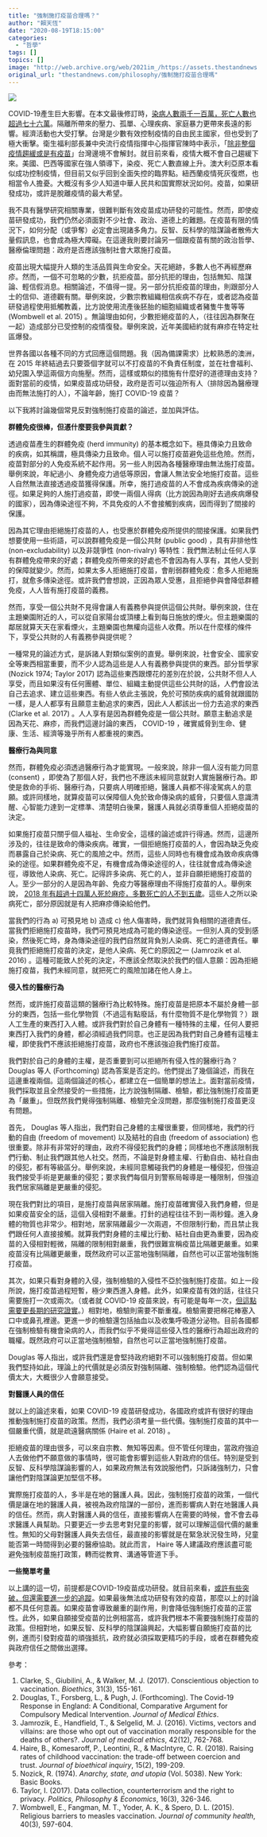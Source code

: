 ```yaml
---
title: "強制施打疫苗合理嗎？"
author: "賴天恆"
date: "2020-08-19T18:15:00"
categories:
  - "哲學"
tags: []
topics: []
image: "http://web.archive.org/web/2021im_/https://assets.thestandnews.com/media/photos/Untitled-10-16_sx6kB_8sE2E2C.png"
original_url: "thestandnews.com/philosophy/強制施打疫苗合理嗎"
---
```

![](http://web.archive.org/web/2021im_/https://assets.thestandnews.com/media/photos/Untitled-10-16_sx6kB_8sE2E2C.png)

COVID-19產生巨大影響。在本文最後修訂時，[染病人數兩千一百萬，死亡人數也超過七十六萬](http://web.archive.org/web/20211229132552/https://coronavirus.jhu.edu/map.html)。隔離所帶來的壓力、孤單、心理疾病、家庭暴力更帶來長遠的影響。經濟活動也大受打擊。台灣是少數有效控制疫情的自由民主國家，但也受到了極大衝擊。衛生福利部長兼中央流行疫情指揮中心指揮官陳時中表示，「[除非整個疫情趨緩或是有疫苗](http://web.archive.org/web/20211229132552/https://www.upmedia.mg/news_info.php?SerialNo=91925)」台灣邊境不會解封。就目前來看，疫情大概不會自己趨緩下來。美國、巴西等國家在強人領導下，染疫、死亡人數直線上升。澳大利亞原本看似成功控制疫情，但目前又似乎回到全面失控的臨界點。紐西蘭疫情死灰復燃，也相當令人擔憂。大概沒有多少人知道中華人民共和国實際狀況如何。疫苗，如果研發成功，或許是脫離疫情的最大希望。

我不具有醫學研究相關專業，很難判斷有效疫苗成功研發的可能性。然而，即使疫苗研發成功，我們仍然必須面對不少社會、政治、道德上的難題。在疫苗有限的情況下，如何分配（或爭奪）必定會出現諸多角力。反智、反科學的陰謀論者散佈大量假訊息，也會成為極大障礙。在這邊我則要討論另一個跟疫苗有關的政治哲學、醫療倫理問題：政府是否應該強制社會大眾施打疫苗。

疫苗出現大幅提升人類的生活品質與生命安全。天花絕跡，多數人也不再經歷麻疹。然而，一個不可忽略的少數，抗拒疫苗。部分抗拒的理由，包括無知、陰謀論、輕信假消息。相關論述，不值得一提。另一部分抗拒疫苗的理由，則跟部分人士的信仰、道德觀有關。舉例來說，少數宗教組織相信疾病不存在，或者認為疫苗研發過程使用抵觸教義，比方說使用流產後胚胎的細胞組織或者豬隻牛隻等等 (Wombwell et al. 2015) 。無論理由如何，少數拒絕疫苗的人，（往往因為群聚在一起）造成部分已受控制的疫情復發。舉例來說，近年美國紐約就有麻疹在特定社區爆發。

世界各國以各種不同的方式回應這個問題。我（因為備課需求）比較熟悉的澳洲，在 2015 年終結過去只要簽個字就可以不打疫苗的不負責任制度，並在社會福利、幼兒園入學這兩個方向施壓。然而，這樣或類似的措施有什麼好的道德理由支持？面對當前的疫情，如果疫苗成功研發，政府是否可以強迫所有人（排除因為醫療理由而無法施打的人），不論年齡，施打 COVID-19 疫苗？

以下我將討論幾個常見反對強制施打疫苗的論述，並加與評估。

**群體免疫很棒，但憑什麼要我參與貢獻？**

透過疫苗產生的群體免疫 (herd immunity) 的基本概念如下。極具傳染力且致命的疾病，如其稱謂，極具傳染力且致命。個人可以施打疫苗避免這些危險。然而，疫苗對部分的人免疫系統不起作用。另一些人則因為各種醫療理由無法施打疫苗。舉例來說，年紀過小、身體免疫力過低等原因，會讓人無法安全地施打疫苗。這些人自然無法直接透過疫苗獲得保護。所幸，施打過疫苗的人不會成為疾病傳染的途徑。如果足夠的人施打過疫苗，即使一兩個人得病（比方說因為剛好去過疾病爆發的國家），因為傳染途徑不夠，不具免疫的人不會接觸到疾病，因而得到了間接的保護。

因為其它理由拒絕施打疫苗的人，也受惠於群體免疫所提供的間接保護。如果我們想要使用一些術語，可以說群體免疫是一個公共財 (public good) ，具有非排他性 (non-excludability) 以及非競爭性 (non-rivalry) 等特性：我們無法制止任何人享有群體免疫帶來的好處；群體免疫所帶來的好處也不會因為有人享有，其他人受到的保障就變少。然而，如果太多人拒絕施打疫苗，會削弱群體免疫：愈多人拒絕施打，就愈多傳染途徑。或許我們會想說，正因為眾人受惠，且拒絕參與會降低群體免疫，人人皆有施打疫苗的義務。

然而，享受一個公共財不見得會讓人有義務參與提供這個公共財。舉例來說，住在主題樂園附近的人，可以從自家陽台或頂樓上看到每日施放的煙火。但主題樂園的鄰居就算天天在家看煙火，主題樂園也無權向這些人收費。所以在什麼樣的條件下，享受公共財的人有義務參與提供呢？

一種常見的論述方式，是訴諸人對類似案例的直覺。舉例來說，社會安全、國家安全等東西相當重要，而不少人認為這些是人人有義務參與提供的東西。部分哲學家 (Nozick 1974; Taylor 2017) 認為這些東西跟煙花的差別在於說，公共財不但人人享受，而且如果沒有任何團體、單位、組織主動提供這些公共財的話，人們會設法自己去追求、建立這些東西。有些人依此主張說，免於可預防疾病的威脅就跟國防一樣，是人人都享有且願意主動追求的東西，因此人人都該出一份力去追求的東西 (Clarke et al. 2017) 。人人享有是因為群體免疫是一個公共財。願意主動追求是因為天花、麻疹，而我們這邊討論的東西， COVID-19 ，確實威脅到生命、健康、生活、經濟等幾乎所有人都重視的東西。

**醫療行為與同意**

然而，群體免疫必須透過醫療行為才能實現。一般來說，除非一個人沒有能力同意 (consent) ，即使為了那個人好，我們也不應該未經同意就對人實施醫療行為。即使是救命的手術、醫療行為，只要病人明確拒絕，醫護人員都不得凌駕病人的意願。或許同樣地，就算疫苗可以保障個人免於致命傳染病的威脅，只要個人意識清醒、心智能力達到一定標準、清楚明白後果，醫護人員就必須尊重個人拒絕疫苗的決定。

如果施打疫苗只關乎個人福祉、生命安全，這樣的論述或許行得通。然而，這邊所涉及的，往往是致命的傳染疾病。確實，一個拒絕施打疫苗的人，會因為缺乏免疫而暴露自己於染病、死亡的風險之中。然而，這些人同時也有機會成為致命疾病傳染的途徑。如果群體免疫不足，有機會成為傳染途徑的人，往往就會成為傳染途徑，導致他人染病、死亡。記得許多染病、死亡的人，並非自願拒絕施打疫苗的人。至少一部分的人是因為年齡、免疫力等醫療理由不得施打疫苗的人。舉例來說， [2018 年有超過十四萬人死於麻疹，多數死亡的人不到五歲](http://web.archive.org/web/20211229132552/https://www.who.int/news-room/detail/05-12-2019-more-than-140-000-die-from-measles-as-cases-surge-worldwide)。這些人之所以染病死亡，部分原因就是有人把麻疹傳染給他們。

當我們的行為 a) 可預見地 b) 造成 c) 他人傷害時，我們就背負相關的道德責任。當我們拒絕施打疫苗時，我們可預見地成為可能的傳染途徑。一但別人真的受到感染，然後死亡時，身為傳染途徑的我們自然就背負別人染病、死亡的道德責任。畢竟我們拒絕施打疫苗的決定，是他人染病、死亡的原因之一 (Jamrozik et al. 2016) 。這種可能致人於死的決定，不應該全然取決於我們的個人意願：因為拒絕施打疫苗，我們未經同意，就把死亡的風險加諸在他人身上。

**侵入性的醫療行為**

然而，或許施打疫苗這類的醫療行為比較特殊。施打疫苗是把原本不屬於身體一部分的東西，包括一些化學物質（不過這有點廢話，有什麼物質不是化學物質？）跟人工生產的東西打入人體。或許我們對於自己身體有一種特殊的主權，任何人要把東西打入我們的身體，都必須經過我們同意。也正是因為我們對自己身體有這種主權，即使我們不應該拒絕施打疫苗，政府也不應該強迫我們施打疫苗。

我們對於自己的身體的主權，是否重要到可以拒絕所有侵入性的醫療行為？ Douglas 等人 (Forthcoming) 認為答案是否定的。他們提出了幾個論述，而我在這邊重複兩個。這兩個論述的核心，都建立在一個簡單的想法上。面對當前疫情，我們採取並且全然接受的一些措施，比方說強制隔離、檢驗，都比強制施打疫苗更為「嚴重」。但既然我們覺得強制隔離、檢驗完全沒問題，那麼強制施打疫苗更沒有問題。

首先， Douglas 等人指出，我們對自己身體的主權很重要，但同樣地，我們的行動的自由 (freedom of movement) 以及結社的自由 (freedom of association) 也很重要。除非有非常好的理由，政府不得侵犯我們的身體；同樣地也不應該限制我們行動、制止我們跟其他人社交。然而，不論是對身體主權、行動自由、結社自由的侵犯，都有等級區分。舉例來說，未經同意觸碰我們的身體是一種侵犯，但強迫我們接受手術是更嚴重的侵犯；要求我們每個月到警察局報導是一種限制，但強迫我們居家隔離是更嚴重的侵犯。

現在我們對比的項目，是施打疫苗與居家隔離。施打疫苗確實侵入我們身體，但是如果疫苗安全的話，這個入侵相對不嚴重。打針的過程往往不到一兩秒鐘。進入身體的物質也非常少。相對地，居家隔離最少一次兩週，不但限制行動，而且禁止我們跟任何人直接接觸。就算我們對身體的主權比行動、結社自由更為重要，因為疫苗的入侵相對輕微，隔離的限制相對嚴重，我們很難宣稱疫苗比隔離更嚴重。如果疫苗沒有比隔離更嚴重，既然政府可以正當地強制隔離，自然也可以正當地強制施打疫苗。

其次，如果只看對身體的入侵，強制檢驗的入侵性不亞於強制施打疫苗。如上一段所說，施打疫苗過程短暫，極少東西進入身體。此外，如果疫苗有效的話，往往只需要施打一次或兩次。（或者就 COVID-19 疫苗來說，有可能是每年一次，[但這點需要更長期的研究證實](http://web.archive.org/web/20211229132552/https://theconversation.com/oxford-immunologist-on-coronavirus-vaccine-our-early-results-look-highly-promising-141558)。）相對地，檢驗則需要不斷重複。檢驗需要把棉花棒塞入口中或鼻孔裡邊。更進一步的檢驗還包括抽血以及收集呼吸道分泌物。目前各國都在強制檢驗有機會染病的人，而我們似乎不覺得這些侵入性的醫療行為超出政府的職權。既然政府可以正當地強制檢驗，自然也可以正當地強制施打疫苗。

Douglas 等人指出，或許我們還是會堅持政府絕對不可以強制施打疫苗。但如果我們堅持如此，理論上的代價就是必須反對強制隔離、強制檢驗。他們認為這個代價太大，大概很少人會願意接受。

**對醫護人員的信任**

就以上的論述來看，如果 COVID-19 疫苗研發成功，各國政府或許有很好的理由推動強制施打疫苗的政策。然而，我們必須考量一些代價。強制施打疫苗的其中一個嚴重代價，就是疏遠醫病關係 (Haire et al. 2018) 。

拒絕疫苗的理由很多，可以來自宗教、無知等因素。但不管任何理由，當政府強迫人去做他們不願意做的事情時，很可能會影響到這些人對政府的信任。特別是受到反智、反科學陰謀論影響的人，如果政府無法有效說服他們，只訴諸強制力，只會讓他們對陰謀論更加堅信不移。

實際施打疫苗的人，多半是在地的醫護人員。因此，強制施打疫苗的政策，一個代價是讓在地的醫護人員，被視為政府陰謀的一部份，進而影響病人對在地醫護人員的信任。然而，病人對醫護人員的信任，直接影響病人在需要的時候，會不會去尋求醫護人員幫助。只要更近一步去思考對兒童的影響，就可以理解這個代價的嚴重性。無知的父母對醫護人員失去信任，最直接的影響就是在緊急狀況發生時，兒童能否第一時間得到必要的醫療協助。就此而言， Haire 等人建議政府應該盡可能避免強制疫苗施打政策，轉而從教育、溝通等管道下手。

**一些簡單考量**

以上講的這一切，前提都是COVID-19疫苗成功研發。就目前來看，[或許有些突破，但還需要進一步的追蹤](http://web.archive.org/web/20211229132552/https://theconversation.com/oxford-immunologist-on-coronavirus-vaccine-our-early-results-look-highly-promising-141558)。如果最後無法成功研發有效的疫苗，那麼以上的討論都不具任何意義。如果疫苗會導致嚴重的副作用，則會降低強制施打疫苗的正當性。此外，如果自願接受疫苗的比例相當高，或許我們根本不需要強制施打疫苗的政策。但相對地，如果反智、反科學的陰謀論興起，大幅影響自願施打疫苗的比例，進而引發對疫苗的頑強抵抗，政府就必須採取更精巧的手段，或者在群體免疫與政府信任之間做出選擇。

參考：

1.  Clarke, S., Giubilini, A., & Walker, M. J. (2017). Conscientious objection to vaccination. _Bioethics_, 31(3), 155-161.
2.  Douglas, T., Forsberg, L., & Pugh, J. (Forthcoming). The Covid-19 Response in England: A Conditional, Comparative Argument for Compulsory Medical Intervention. _Journal of Medical Ethics_.
3.  Jamrozik, E., Handfield, T., & Selgelid, M. J. (2016). Victims, vectors and villains: are those who opt out of vaccination morally responsible for the deaths of others?. _Journal of medical ethics_, 42(12), 762-768.
4.  Haire, B., Komesaroff, P., Leontini, R., & MacIntyre, C. R. (2018). Raising rates of childhood vaccination: the trade-off between coercion and trust. _Journal of bioethical inquiry_, 15(2), 199-209.
5.  Nozick, R. (1974). _Anarchy, state, and utopia_ (Vol. 5038). New York: Basic Books.
6.  Taylor, I. (2017). Data collection, counterterrorism and the right to privacy. _Politics, Philosophy & Economics_, 16(3), 326-346.
7.  Wombwell, E., Fangman, M. T., Yoder, A. K., & Spero, D. L. (2015). Religious barriers to measles vaccination. _Journal of community health_, 40(3), 597-604.